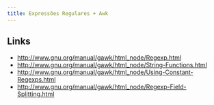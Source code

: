 ```yaml
---
title: Expressões Regulares + Awk
---
```


## Links

* http://www.gnu.org/manual/gawk/html_node/Regexp.html
* http://www.gnu.org/manual/gawk/html_node/String-Functions.html
* http://www.gnu.org/manual/gawk/html_node/Using-Constant-Regexps.html
* http://www.gnu.org/manual/gawk/html_node/Regexp-Field-Splitting.html
